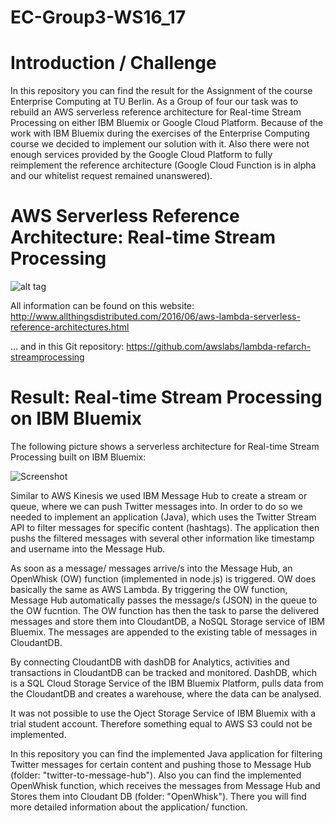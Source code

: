 # EC-Group3-WS16_17

# Introduction / Challenge

In this repository you can find the result for the Assignment of the course Enterprise Computing at TU Berlin. As a Group of four our task was to rebuild an AWS serverless reference architecture for Real-time Stream Processing on either IBM Bluemix or Google Cloud Platform. Because of the work with IBM Bluemix during the exercises of the Enterprise Computing course we decided to implement our solution with it. Also there were not enough services provided by the Google Cloud Platform to fully reimplement the reference architecture (Google Cloud Function is in alpha and our whitelist request remained unanswered).

# AWS Serverless Reference Architecture: Real-time Stream Processing

![alt tag](https://cloud.githubusercontent.com/assets/23037714/22731047/97400040-ede9-11e6-8edb-bf801c778672.png)

All information can be found on this website: http://www.allthingsdistributed.com/2016/06/aws-lambda-serverless-reference-architectures.html

... and in this Git repository: https://github.com/awslabs/lambda-refarch-streamprocessing

# Result: Real-time Stream Processing on IBM Bluemix

The following picture shows a serverless architecture for Real-time Stream Processing built on IBM Bluemix: 

![Screenshot](https://cloud.githubusercontent.com/assets/19613306/22619178/44d8ca3c-eaef-11e6-92ab-2778f3623527.png)

Similar to AWS Kinesis we used IBM Message Hub to create a stream or queue, where we can push Twitter messages into. In order to do so we needed to implement an application (Java), which uses the Twitter Stream API to filter messages for specific content (hashtags). The application then pushs the filtered messages with several other information like timestamp and username into the Message Hub. 

As soon as a message/ messages arrive/s into the Message Hub, an OpenWhisk (OW) function (implemented in node.js) is triggered. OW does basically the same as AWS Lambda. By triggering the OW function, Message Hub automatically passes the message/s (JSON) in the queue to the OW fucntion. The OW function has then the task to parse the delivered messages and store them into CloudantDB, a NoSQL Storage service of IBM Bluemix. The messages are appended to the existing table of messages in CloudantDB.

By connecting CloudantDB with dashDB for Analytics, activities and transactions in CloudantDB can be tracked and monitored. DashDB, which is a SQL Cloud Storage Service of the IBM Bluemix Platform, pulls data from the CloudantDB and creates a warehouse, where the data can be analysed.

It was not possible to use the Oject Storage Service of IBM Bluemix with a trial student account. Therefore something equal to AWS S3 could not be implemented. 

In this repository you can find the implemented Java application for filtering Twitter messages for certain content and pushing those to Message Hub (folder: "twitter-to-message-hub"). Also you can find the implemented OpenWhisk function, which receives the messages from Message Hub and Stores them into Cloudant DB (folder: "OpenWhisk"). There you will find more detailed information about the application/ function.

